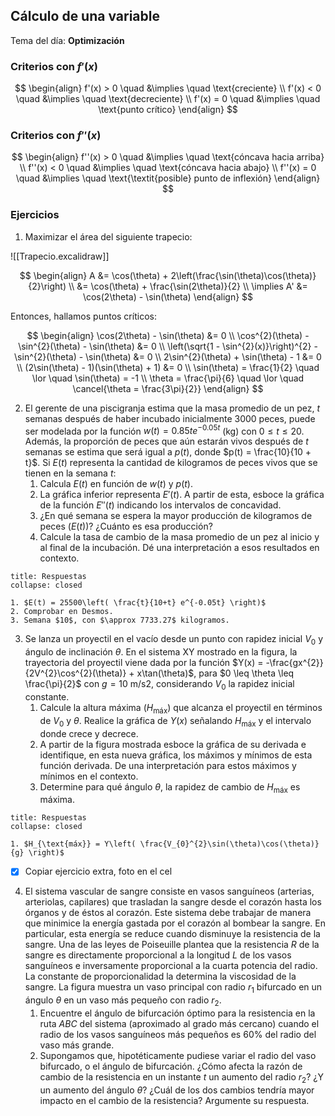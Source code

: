 ## Cálculo de una variable

Tema del día: **Optimización**

### Criterios con $f'(x)$

$$
\begin{align}
f'(x) > 0 \quad &\implies \quad \text{creciente} \\
f'(x) < 0 \quad &\implies \quad \text{decreciente} \\
f'(x) = 0 \quad &\implies \quad \text{punto crítico}
\end{align}
$$

### Criterios con $f''(x)$

$$
\begin{align}
f''(x) > 0 \quad &\implies \quad \text{cóncava hacia arriba} \\
f''(x) < 0 \quad &\implies \quad \text{cóncava hacia abajo} \\
f''(x) = 0 \quad &\implies \quad \text{\textit{posible} punto de inflexión}
\end{align}
$$

### Ejercicios

1. Maximizar el área del siguiente trapecio:

![[Trapecio.excalidraw]]

$$
\begin{align}
A &= \cos(\theta) + 2\left(\frac{\sin(\theta)\cos(\theta)}{2}\right) \\
&= \cos(\theta) + \frac{\sin(2\theta)}{2} \\
\implies A' &= \cos(2\theta) - \sin(\theta)
\end{align}
$$

Entonces, hallamos puntos críticos:

$$
\begin{align}
\cos(2\theta) - \sin(\theta) &= 0 \\
\cos^{2}(\theta) - \sin^{2}(\theta) - \sin(\theta) &= 0 \\
\left(\sqrt{1 - \sin^{2}(x)}\right)^{2} - \sin^{2}(\theta) - \sin(\theta) &= 0 \\
2\sin^{2}(\theta) + \sin(\theta) - 1 &= 0 \\
(2\sin(\theta) - 1)(\sin(\theta) + 1) &= 0 \\
\sin(\theta) = \frac{1}{2} \quad \lor \quad \sin(\theta) = -1 \\
\theta  = \frac{\pi}{6} \quad \lor \quad \cancel{\theta = \frac{3\pi}{2}}
\end{align}
$$

2. El gerente de una piscigranja estima que la masa promedio de un pez, $t$ semanas después de haber incubado inicialmente 3000 peces, puede ser modelada por la función $w(t) = 0.85te^{-0.05t}$ (kg) con $0 \leq t \leq 20$. Además, la proporción de peces que aún estarán vivos después de $t$ semanas se estima que será igual a $p(t)$, donde $p(t) = \frac{10}{10 + t}$. Si $E(t)$ representa la cantidad de kilogramos de peces vivos que se tienen en la semana $t$:
	1. Calcula $E(t)$ en función de $w(t)$ y $p(t)$.
	2. La gráfica inferior representa $E'(t)$. A partir de esta, esboce la gráfica de la función $E''(t)$ indicando los intervalos de concavidad.
	3. ¿En qué semana se espera la mayor producción de kilogramos de peces ($E(t)$)? ¿Cuánto es esa producción?
	4. Calcule la tasa de cambio de la masa promedio de un pez al inicio y al final de la incubación. Dé una interpretación a esos resultados en contexto.

```ad-note
title: Respuestas
collapse: closed

1. $E(t) = 25500\left( \frac{t}{10+t} e^{-0.05t} \right)$
2. Comprobar en Desmos.
3. Semana $10$, con $\approx 7733.27$ kilogramos.

```

3. Se lanza un proyectil en el vacío desde un punto con rapidez inicial $V_{0}$ y ángulo de inclinación $\theta$. En el sistema $\text{XY}$ mostrado en la figura, la trayectoria del proyectil viene dada por la función $Y(x) = -\frac{gx^{2}}{2V^{2}\cos^{2}(\theta)} + x\tan(\theta)$, para $0 \leq \theta \leq \frac{\pi}{2}$ con $g = 10\ \text{m/s2}$, considerando $V_{0}$ la rapidez inicial constante.
	1. Calcule la altura máxima ($H_{\text{máx}}$) que alcanza el proyectil en términos de $V_{0}$ y $\theta$. Realice la gráfica de $Y(x)$ señalando $H_{\text{máx}}$ y el intervalo donde crece y decrece.
	2. A partir de la figura mostrada esboce la gráfica de su derivada e identifique, en esta nueva gráfica, los máximos y mínimos de esta función derivada. De una interpretación para estos máximos y mínimos en el contexto.
	3. Determine para qué ángulo $\theta$, la rapidez de cambio de $H_{\text{máx}}$ es máxima.

```ad-note
title: Respuestas
collapse: closed

1. $H_{\text{máx}} = Y\left( \frac{V_{0}^{2}\sin(\theta)\cos(\theta)}{g} \right)$

```

- [x] Copiar ejercicio extra, foto en el cel

4. El sistema vascular de sangre consiste en vasos sanguíneos (arterias, arteriolas, capilares) que trasladan la sangre desde el corazón hasta los órganos y de éstos al corazón. Este sistema debe trabajar de manera que minimice la energía gastada por el corazón al bombear la sangre. En particular, esta energía se reduce cuando disminuye la resistencia de la sangre. Una de las leyes de Poiseuille plantea que la resistencia $R$ de la sangre es directamente proporcional a la longitud $L$ de los vasos sanguíneos e inversamente proporcional a la cuarta potencia del radio. La constante de proporcionalidad la determina la viscosidad de la sangre.
   La figura muestra un vaso principal con radio $r_{1}$ bifurcado en un ángulo $\theta$ en un vaso más pequeño con radio $r_{2}$.
	1. Encuentre el ángulo de bifurcación óptimo para la resistencia en la ruta $ABC$ del sistema (aproximado al grado más cercano) cuando el radio de los vasos sanguíneos más pequeños es $60\%$ del radio del vaso más grande.
	2. Supongamos que, hipotéticamente pudiese variar el radio del vaso bifurcado, o el ángulo de bifurcación. ¿Cómo afecta la razón de cambio de la resistencia en un instante $t$ un aumento del radio $r_{2}$? ¿Y un aumento del ángulo $\theta$? ¿Cuál de los dos cambios tendría mayor impacto en el cambio de la resistencia? Argumente su respuesta.
